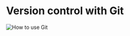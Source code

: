 # Version control with Git

![How to use Git](https://raw.githubusercontent.com/FredrikNoren/ungit/master/xkcd.png)